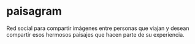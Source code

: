# paisagram
Red social para compartir imágenes entre personas que viajan y desean compartir esos hermosos paisajes que hacen parte de su experiencia.
